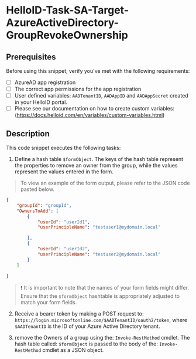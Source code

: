 
# HelloID-Task-SA-Target-AzureActiveDirectory-GroupRevokeOwnership

## Prerequisites

Before using this snippet, verify you've met with the following requirements:

- [ ] AzureAD app registration
- [ ] The correct app permissions for the app registration
- [ ] User defined variables: `AADTenantID`, `AADAppID` and `AADAppSecret` created in your HelloID portal.
- [ ] Please see our documentation on how to create custom variables: (https://docs.helloid.com/en/variables/custom-variables.html)

## Description

This code snippet executes the following tasks:

1. Define a hash table `$formObject`. The keys of the hash table represent the properties to remove an owner from the group, while the values represent the values entered in the form.

> To view an example of the form output, please refer to the JSON code pasted below.

```json
{
    "groupId": "groupId",
    "OwnersToAdd": [
        {
            "userId": "userId1",
            "userPrincipleName": "testuser1@mydomain.local"

        },
        {
            "userId": "userId2",
            "userPrincipleName": "testuser2@mydomain.local"
        }
    ]
    
}
```

> :exclamation: It is important to note that the names of your form fields might differ. Ensure that the `$formObject` hashtable is appropriately adjusted to match your form fields.

2. Receive a bearer token by making a POST request to: `https://login.microsoftonline.com/$AADTenantID/oauth2/token`, where `$AADTenantID` is the ID of your Azure Active Directory tenant.

3. remove the Owners of a group using the: `Invoke-RestMethod` cmdlet. The hash table called: `$formObject` is passed to the body of the: `Invoke-RestMethod` cmdlet as a JSON object.